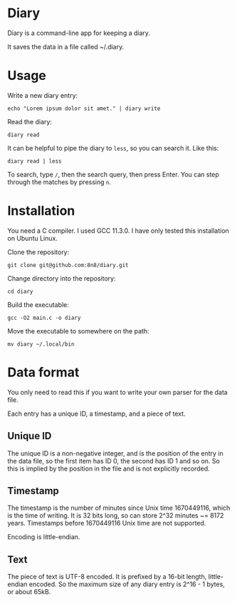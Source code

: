 # Diary

Diary is a command-line app for keeping a diary.

It saves the data in a file called ~/.diary.

# Usage

Write a new diary entry: 

```
echo "Lorem ipsum dolor sit amet." | diary write
```

Read the diary:

```
diary read
```

It can be helpful to pipe the diary to `less`, so you can search it. Like this:

```
diary read | less
```

To search, type `/`, then the search query, then press Enter. You can step through the matches by pressing `n`.

# Installation

You need a C compiler. I used GCC 11.3.0. I have only tested this installation on Ubuntu Linux.

Clone the repository:

```
git clone git@github.com:8n8/diary.git
```

Change directory into the repository:

```
cd diary
```

Build the executable:

```
gcc -O2 main.c -o diary
```

Move the executable to somewhere on the path:

```
mv diary ~/.local/bin
```


# Data format

You only need to read this if you want to write your own parser for the data file.

Each entry has a unique ID, a timestamp, and a piece of text.

## Unique ID

The unique ID is a non-negative integer, and is the position of the entry in the data file, so the first item has ID 0, the second has ID 1 and so on. So this is implied by the position in the file and is not explicitly recorded.

## Timestamp

The timestamp is the number of minutes since Unix time 1670449116, which is the time of writing. It is 32 bits long, so can store 2^32 minutes ~= 8172 years. Timestamps before 1670449116 Unix time are not supported.

Encoding is little-endian.

## Text

The piece of text is UTF-8 encoded. It is prefixed by a 16-bit length, little-endian encoded. So the maximum size of any diary entry is 2^16 - 1 bytes, or about 65kB.

